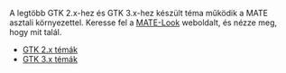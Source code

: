 <!--
.. link:
.. description:
.. tags: Themes
.. date: 2014-02-24 17:32:07
.. title: Témák
.. slug: themes
-->

A legtöbb GTK 2.x-hez és GTK 3.x-hez készült téma működik a MATE asztali környezettel. Keresse fel a [MATE-Look](https://mate-look.org) weboldalt, és nézze meg, hogy mit talál.

  * [GTK 2.x témák](https://www.mate-look.org/browse/cat/136)
  * [GTK 3.x témák](https://www.mate-look.org/browse/cat/135)


